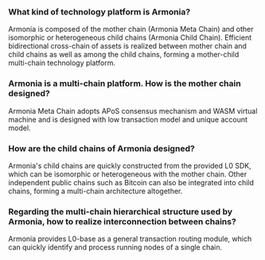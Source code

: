 ### What kind of technology platform is Armonia?

 Armonia is composed of the mother chain (Armonia Meta Chain) and other isomorphic or heterogeneous child chains (Armonia Child Chain). Efficient bidirectional cross-chain of assets is realized between mother chain and child chains as well as among the child chains, forming a mother-child multi-chain technology platform.

### Armonia is a multi-chain platform. How is the mother chain designed?

 Armonia Meta Chain adopts APoS consensus mechanism and WASM virtual machine and is designed with low transaction model and unique account model.

### How are the child chains of Armonia designed?

Armonia's child chains are quickly constructed from the provided L0 SDK, which can be isomorphic or heterogeneous with the mother chain. Other independent public chains such as Bitcoin can also be integrated into child chains, forming a multi-chain architecture altogether.

### Regarding the multi-chain hierarchical structure used by Armonia, how to realize interconnection between chains?

Armonia provides L0-base as a general transaction routing module, which can quickly identify and process running nodes of a single chain.